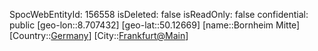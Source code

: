 ﻿---
location: [50.12669,8.707432]
type: Station
tags:
- geo/Station

---
SpocWebEntityId: 156558
isDeleted: false
isReadOnly: false
confidential: public
[geo-lon::8.707432]
[geo-lat::50.12669]
[name::Bornheim Mitte]
[Country::[Germany](geo/Continent/Europe/Germany.md)]
[City::[Frankfurt@Main](geo/Continent/Europe/Germany/Hessen/Frankfurt@Main.md)]

